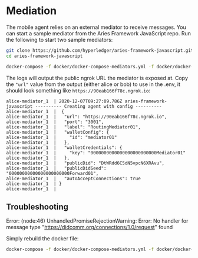 # Mediation

The mobile agent relies on an external mediator to receive messages. You can start a sample mediator from the Aries Framework JavaScript repo. Run the following to start two sample mediators:

```sh
git clone https://github.com/hyperledger/aries-framework-javascript.git
cd aries-framework-javascript

docker-compose -f docker/docker-compose-mediators.yml -f docker/docker-compose-mediators-ngrok.yml up
```

The logs will output the public ngrok URL the mediator is exposed at. Copy the `"url"` value from the output (either alice or bob) to use in the .env, it should look something like `https://90eab166f78c.ngrok.io`:

```
alice-mediator_1  | 2020-12-07T09:27:09.786Z aries-framework-javascript ---------- Creating agent with config ----------
alice-mediator_1  |  {
alice-mediator_1  |   "url": "https://90eab166f78c.ngrok.io",
alice-mediator_1  |   "port": "3001",
alice-mediator_1  |   "label": "RoutingMediator01",
alice-mediator_1  |   "walletConfig": {
alice-mediator_1  |     "id": "mediator01"
alice-mediator_1  |   },
alice-mediator_1  |   "walletCredentials": {
alice-mediator_1  |     "key": "0000000000000000000000000Mediator01"
alice-mediator_1  |   },
alice-mediator_1  |   "publicDid": "DtWRdd6C5dN5vpcN6XRAvu",
alice-mediator_1  |   "publicDidSeed": "00000000000000000000000Forward01",
alice-mediator_1  |   "autoAcceptConnections": true
alice-mediator_1  | }
alice-mediator_1  |
```

## Troubleshooting

Error: (node:46) UnhandledPromiseRejectionWarning: Error: No handler for message type "https://didcomm.org/connections/1.0/request" found

Simply rebuild the docker file:

```sh
docker-compose -f docker/docker-compose-mediators.yml -f docker/docker-compose-mediators-ngrok.yml up --build
```
